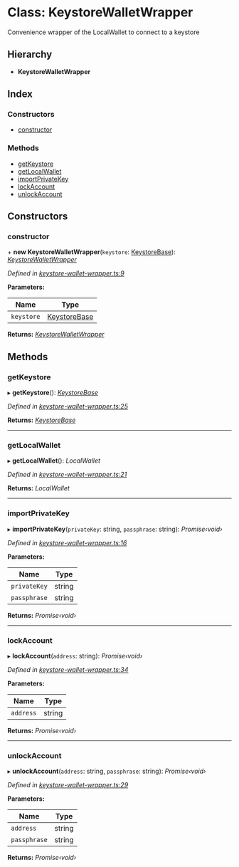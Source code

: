 # Class: KeystoreWalletWrapper

Convenience wrapper of the LocalWallet to connect to a keystore

## Hierarchy

* **KeystoreWalletWrapper**

## Index

### Constructors

* [constructor](_keystore_wallet_wrapper_.keystorewalletwrapper.md#constructor)

### Methods

* [getKeystore](_keystore_wallet_wrapper_.keystorewalletwrapper.md#getkeystore)
* [getLocalWallet](_keystore_wallet_wrapper_.keystorewalletwrapper.md#getlocalwallet)
* [importPrivateKey](_keystore_wallet_wrapper_.keystorewalletwrapper.md#importprivatekey)
* [lockAccount](_keystore_wallet_wrapper_.keystorewalletwrapper.md#lockaccount)
* [unlockAccount](_keystore_wallet_wrapper_.keystorewalletwrapper.md#unlockaccount)

## Constructors

###  constructor

\+ **new KeystoreWalletWrapper**(`keystore`: [KeystoreBase](_keystore_base_.keystorebase.md)): *[KeystoreWalletWrapper](_keystore_wallet_wrapper_.keystorewalletwrapper.md)*

*Defined in [keystore-wallet-wrapper.ts:9](https://github.com/celo-org/celo-monorepo/blob/master/packages/sdk/keystores/src/keystore-wallet-wrapper.ts#L9)*

**Parameters:**

Name | Type |
------ | ------ |
`keystore` | [KeystoreBase](_keystore_base_.keystorebase.md) |

**Returns:** *[KeystoreWalletWrapper](_keystore_wallet_wrapper_.keystorewalletwrapper.md)*

## Methods

###  getKeystore

▸ **getKeystore**(): *[KeystoreBase](_keystore_base_.keystorebase.md)*

*Defined in [keystore-wallet-wrapper.ts:25](https://github.com/celo-org/celo-monorepo/blob/master/packages/sdk/keystores/src/keystore-wallet-wrapper.ts#L25)*

**Returns:** *[KeystoreBase](_keystore_base_.keystorebase.md)*

___

###  getLocalWallet

▸ **getLocalWallet**(): *LocalWallet*

*Defined in [keystore-wallet-wrapper.ts:21](https://github.com/celo-org/celo-monorepo/blob/master/packages/sdk/keystores/src/keystore-wallet-wrapper.ts#L21)*

**Returns:** *LocalWallet*

___

###  importPrivateKey

▸ **importPrivateKey**(`privateKey`: string, `passphrase`: string): *Promise‹void›*

*Defined in [keystore-wallet-wrapper.ts:16](https://github.com/celo-org/celo-monorepo/blob/master/packages/sdk/keystores/src/keystore-wallet-wrapper.ts#L16)*

**Parameters:**

Name | Type |
------ | ------ |
`privateKey` | string |
`passphrase` | string |

**Returns:** *Promise‹void›*

___

###  lockAccount

▸ **lockAccount**(`address`: string): *Promise‹void›*

*Defined in [keystore-wallet-wrapper.ts:34](https://github.com/celo-org/celo-monorepo/blob/master/packages/sdk/keystores/src/keystore-wallet-wrapper.ts#L34)*

**Parameters:**

Name | Type |
------ | ------ |
`address` | string |

**Returns:** *Promise‹void›*

___

###  unlockAccount

▸ **unlockAccount**(`address`: string, `passphrase`: string): *Promise‹void›*

*Defined in [keystore-wallet-wrapper.ts:29](https://github.com/celo-org/celo-monorepo/blob/master/packages/sdk/keystores/src/keystore-wallet-wrapper.ts#L29)*

**Parameters:**

Name | Type |
------ | ------ |
`address` | string |
`passphrase` | string |

**Returns:** *Promise‹void›*
